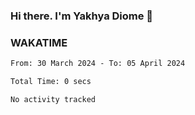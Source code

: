 ### Hi there. I'm Yakhya Diome 👋

### WAKATIME
<!--START_SECTION:waka-->

```txt
From: 30 March 2024 - To: 05 April 2024

Total Time: 0 secs

No activity tracked
```

<!--END_SECTION:waka-->
